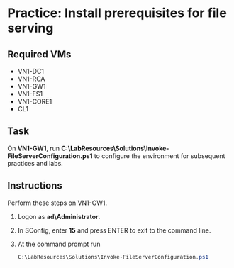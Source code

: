 # Practice: Install prerequisites for file serving

## Required VMs

* VN1-DC1
* VN1-RCA
* VN1-GW1
* VN1-FS1
* VN1-CORE1
* CL1

## Task

On **VN1-GW1**, run **C:\LabResources\Solutions\Invoke-FileServerConfiguration.ps1** to configure the environment for subsequent practices and labs.

## Instructions

Perform these steps on VN1-GW1.

1. Logon as **ad\Administrator**.
1. In SConfig, enter **15** and press ENTER to exit to the command line.
1. At the command prompt run

    ````powershell
    C:\LabResources\Solutions\Invoke-FileServerConfiguration.ps1
    ````
